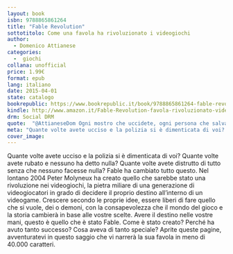 ```yaml
---
layout: book
isbn: 9788865861264
title: "Fable Revolution"
sottotitolo: Come una favola ha rivoluzionato i videogiochi
author:
  - Domenico Attianese
categories:
  -  giochi
collana: unofficial
price: 1.99€
format: epub
lang: italiano
date: 2015-04-01
state: catalogo
bookrepublic: https://www.bookrepublic.it/book/9788865861264-fable-revolution-come-una-favola-ha-rivoluzionato-i-videogiochi/
kindle: http://www.amazon.it/Fable-Revolution-favola-rivoluzionato-videogiochi-ebook/dp/B00VIKWAOK/ref=sr_1_1?ie=UTF8&qid=1429005897&sr=8-1&keywords=fable+revolution
drm: Social DRM
quote:  "@AttianeseDom Ogni mostro che uccidete, ogni persona che salvate, ogni gioiello che rubate, buoni o malvagi, cambierete il mondo per sempre."
meta: "Quante volte avete ucciso e la polizia si è dimenticata di voi? Quante volte avete rubato e nessuno ha detto nulla? Quante volte avete distrutto di tutto senza che nessuno facesse nulla? Fable ha cambiato tutto questo."
cover_image:
---
```

Quante volte avete ucciso e la polizia si è dimenticata di voi? Quante volte avete rubato e nessuno ha detto nulla? Quante volte avete distrutto di tutto senza che nessuno facesse nulla? Fable ha cambiato tutto questo. Nel lontano 2004 Peter Molyneux ha creato quello che sarebbe stato una rivoluzione nei videogiochi, la pietra miliare di una generazione di videogiocatori in grado di decidere il proprio destino all’interno di un videogame. Crescere secondo le proprie idee, essere liberi di fare quello che si vuole, dei o demoni, con la consapevolezza che il mondo del gioco e la storia cambierà in base alle vostre scelte. Avere il destino nelle vostre mani, questo è quello che è stato Fable. Come è stato creato? Perché ha avuto tanto successo? Cosa aveva di tanto speciale? Aprite queste pagine, avventuratevi in questo saggio che vi narrerà la sua favola in meno di 40.000 caratteri.
